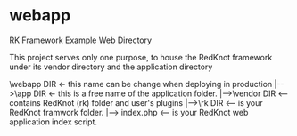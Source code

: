 # webapp
RK Framework Example Web Directory

This project serves only one purpose, to house the RedKnot framework under its vendor directory and the application directory

\webapp DIR <- this name can be change when deploying in production
  |-->\app DIR <- this is a free name of the application folder.
  |-->\vendor DIR <-- contains RedKnot (rk) folder and user's plugins
    |-->\rk DIR <-- is your RedKnot framwork folder.
  |--> index.php <-- is your RedKnot web application index script.
